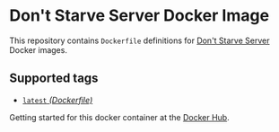 Don't Starve Server Docker Image
====================

This repository contains `Dockerfile` definitions for [Don't Starve Server][dst] Docker images.

## Supported tags

* [`latest` _(Dockerfile)_](Dockerfile)

Getting started for this docker container at the [Docker Hub][registry].

[dst]: http://dont-starve-game.wikia.com/wiki/Don%27t_Starve_Wiki
[registry]: https://registry.hub.docker.com/u/zealic/dst_server
